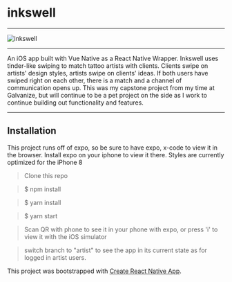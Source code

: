 # inkswell

---

![inkswell](https://thumbs.gfycat.com/UnhappyThickAdouri-size_restricted.gif)

---

An iOS app built with Vue Native as a React Native Wrapper. Inkswell uses tinder-like swiping to match tattoo artists with clients. Clients swipe on artists' design styles, artists swipe on clients' ideas. If both users have swiped right on each other, there is a match and a channel of communication opens up. This was my capstone project from my time at Galvanize, but will continue to be a pet project on the side as I work to continue building out functionality and features.

---

## Installation

This project runs off of expo, so be sure to have expo, x-code to view it in the browser. Install expo on your iphone to view it there. Styles are currently optimized for the iPhone 8

> Clone this repo

> $ npm install

> $ yarn install

> $ yarn start

> Scan QR with phone to see it in your phone with expo, or press 'i' to view it with the iOS simulator

> switch branch to "artist" to see the app in its current state as for logged in artist users.

This project was bootstrapped with [Create React Native App](https://github.com/react-community/create-react-native-app).
